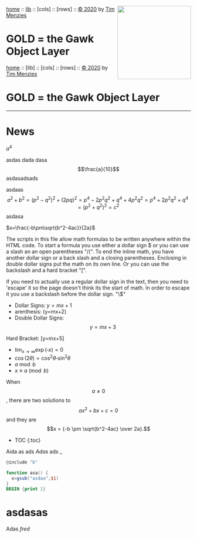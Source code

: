 [home](http://github.com/timm/gold/README.md) :: <img align=right width=200 src="https://raw.githubusercontent.com/timm/gold/master/etc/img/robot.png">
[lib](https://github.com/timm/gold/blob/master/src/lib/index.md) ::
[cols] ::
[rows] ::
[&copy; 2020](http://github.com/timm/gold/LICENSE.md) by [Tim Menzies](http://menzies.us)   
# GOLD = the Gawk Object Layer

[home](http://github.com/timm/gold/README.me) ::
[lib] ::
[cols] ::
[rows] ::
[&copy; 2020](http://github.com/timm/gold/LICENSE.md) by [Tim Menzies](http://menzies.us)   
# GOLD = the Gawk Object Layer
----- 

# News 

$a^4$

asdas dada dasa$$\frac{a}{10}$$ asdasadsads

asdaas $$a^2+b^2 =(p^2-q^2)^2+(2pq)^2
=p^4-2p^2q^2+q^4+4p^2q^2
=p^4+2p^2q^2+q^4
=(p^2+q^2)^2 =c^2$$ asdasa

<i class="fas fa-camera"></i>

$x=\frac{-b\pm\sqrt{b^2-4ac}}{2a}$

The scripts in this file allow math formulas to be written anywhere
within the HTML code.  To start a formula you use either a dollar
sign \$ or you can use a slash an an open parentheses "/(".  To end
the inline math, you have another dollar sign or a back slash and
a closing parentheses.  Enclosing in double dollar signs put the
math on its own line.  Or you can use the backslash and a hard
bracket "\[".

If you need to actually use a regular dollar sign in the text, then
you need to 'escape' it so the page doesn't think its the start of
math.  In order to escape it you use a backslash before the dollar
sign.  "\\$"

- Dollar Signs: $y=mx+1$
- arenthesis: \(y=mx+2\)
- Double Dollar Signs: $$y=mx+3$$

Hard Bracket: \[y=mx+5\]
- $\lim_{x \to \infty} \exp(‐x) = 0$
- $\cos (2\theta) = \cos^2 \theta ‐ \sin^2 \theta$
- $a \bmod b$
- $x \equiv a \pmod b$

When $$a \ne 0$$, there are two solutions to $$ax^2 + bx + c = 0$$ and they are
$$x = {-b \pm \sqrt{b^2-4ac} \over 2a}.$$

* TOC
{:toc}

Aida as ads _Adas_ ads _

```awk
@include "b"

function asa() {
  x=gsub("asdaa",$1)
}
BEGIN {print 1}
```

# asdasas
Adas _fred_
